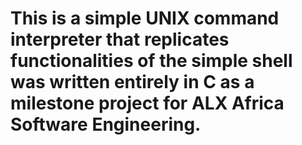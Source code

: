 # This is a simple UNIX command interpreter that replicates functionalities of the simple shell was written entirely in C as a milestone project for ALX Africa Software Engineering.
